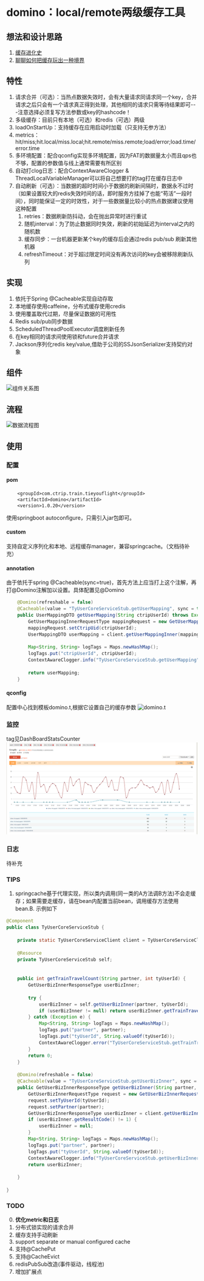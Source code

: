 # domino：local/remote两级缓存工具

## 想法和设计思路
1. [缓存进化史](http://www.mobabel.net/%E8%BD%AC%E7%BC%93%E5%AD%98%E8%BF%9B%E5%8C%96%E5%8F%B2/)
2. [聊聊如何把缓存玩出一种境界](http://www.mobabel.net/%E6%80%BB%E7%BB%93%E8%81%8A%E8%81%8A%E5%A6%82%E4%BD%95%E6%8A%8A%E7%BC%93%E5%AD%98%E7%8E%A9%E5%87%BA%E4%B8%80%E7%A7%8D%E5%A2%83%E7%95%8C/)

## 特性
1. 请求合并（可选）：当热点数据失效时，会有大量请求同请求同一个key，合并请求之后只会有一个请求真正得到处理，其他相同的请求只需等待结果即可---注意选择必须复写方法参数或key的hashcode！
2. 多级缓存：目前只有本地（可选）和redis（可选）两级
3. loadOnStartUp：支持缓存在应用启动时加载（只支持无参方法）
4. metrics：hit/miss;hit.local/miss.local;hit.remote/miss.remote;load/error;load.time/error.time
5. 多环境配置：配合qconfig实现多环境配置，因为FAT的数据量太小而且qps也不够，配置的参数值与线上通常需要有所区别
6. 自动打clog日志：配合ContextAwareClogger & ThreadLocalVariableManager可以将自己想要打的tag打在缓存日志中
7. 自动刷新（可选）：当数据的超时时间小于数据的刷新间隔时，数据永不过时（如果设置较大的redis失效时间的话，即时服务方挂掉了也能“苟活”一段时间），同时能保证一定的时效性，对于一些数据量比较小的热点数据建议使用这种配置
   1. retries：数据刷新防抖动，会在抛出异常时进行重试
   2. 随机interval：为了防止数据同时失效，刷新的初始延迟为interval之内的随机数
   3. 缓存同步：一台机器更新某个key的缓存后会通过redis pub/sub 刷新其他机器
   4. refreshTimeout：对于超过限定时间没有再次访问的key会被移除刷新队列


## 实现
1. 依托于Spring @Cacheable实现自动存取
2. 本地缓存使用caffeine，分布式缓存使用credis
3. 使用覆盖取代过期，尽量保证数据的可用性
4. Redis sub/pub同步数据
5. ScheduledThreadPoolExecutor调度刷新任务
6. 在key相同的请求间使用锁和future合并请求
7. Jackson序列化redis key/value,借助于公司的SSJsonSerializer支持契约对象

## 组件
![组件关系图](https://github.com/IQException/domino/blob/master/%E6%88%AA%E5%9B%BE20190707210853.png?raw=true "主要组件" )
## 流程
![数据流程图](https://github.com/IQException/domino/blob/master/%E6%95%B0%E6%8D%AE%E6%B5%81%E7%A8%8B%E5%9B%BE.jpg?raw=true "数据流")
## 使用
### 配置
#### pom
```
    <groupId>com.ctrip.train.tieyouflight</groupId>
    <artifactId>domino</artifactId>
    <version>1.0.20</version>
```
使用springboot autoconfigure，只需引入jar包即可。

#### custom

支持自定义序列化和本地、远程缓存manager，兼容springcache。（文档待补充）

#### annotation
由于依托于spring @Cacheable(sync=true)，首先方法上应当打上这个注解，再打@Domino注解加以设置。具体配置见@Domino

```java
    @Domino(refreshable = false)
    @Cacheable(value = "TyUserCoreServiceStub.getUserMapping", sync = true)
    public UserMappingDTO getUserMapping(String ctripUserId) throws Exception {
        GetUserMappingInnerRequestType mappingRequest = new GetUserMappingInnerRequestType();
        mappingRequest.setCtripUid(ctripUserId);
        UserMappingDTO userMapping = client.getUserMappingInner(mappingRequest).getUserMapping();

        Map<String, String> logTags = Maps.newHashMap();
        logTags.put("ctripUserId", ctripUserId);
        ContextAwareClogger.info("TyUserCoreServiceStub.getUserMapping", JSON.toJSONString(userMapping), logTags);

        return userMapping;
    }
```

#### qconfig
配置中心找到模板domino.t,根据它设置自己的缓存参数
![domino.t](https://github.com/IQException/domino/blob/master/%E6%88%AA%E5%9B%BE20190707224113.png?raw=true "domino.t")

### 监控
tag见DashBoardStatsCounter
![metrics](https://github.com/IQException/domino/blob/master/domino_metrics.png?raw=true "metrics")

### 日志
待补充

### TIPS
1. springcache基于代理实现，所以类内调用(同一类的A方法调B方法)不会走缓存；如果需要走缓存，请在bean内配置当前bean，调用缓存方法使用bean.B. 示例如下
```java
@Component
public class TyUserCoreServiceStub {

    private static TyUserCoreServiceClient client = TyUserCoreServiceClient.getInstance();

    @Resource
    private TyUserCoreServiceStub self;


    public int getTrainTravelCount(String partner, int tyUserId) {
        GetUserBizInnerResponseType userBizInner;

        try {
            userBizInner = self.getUserBizInner(partner, tyUserId);
            if (userBizInner != null) return userBizInner.getTrainTravelNum();
        } catch (Exception e) {
            Map<String, String> logTags = Maps.newHashMap();
            logTags.put("partner", partner);
            logTags.put("tyUserId", String.valueOf(tyUserId));
            ContextAwareClogger.error("TyUserCoreServiceStub.getTrainTravelCount", e, logTags);
        }
        return 0;
    }

    @Domino(refreshable = false)
    @Cacheable(value = "TyUserCoreServiceStub.getUserBizInner", sync = true)
    public GetUserBizInnerResponseType getUserBizInner(String partner, int tyUserId) throws Exception {
        GetUserBizInnerRequestType request = new GetUserBizInnerRequestType();
        request.setTyUserId(tyUserId);
        request.setPartner(partner);
        GetUserBizInnerResponseType userBizInner = client.getUserBizInner(request);
        if (userBizInner.getResultCode() != 1) {
            userBizInner = null;
        }
        Map<String, String> logTags = Maps.newHashMap();
        logTags.put("partner", partner);
        logTags.put("tyUserId", String.valueOf(tyUserId));
        ContextAwareClogger.info("TyUserCoreServiceStub.getUserBizInner", JacksonSerializer.DEFAULT.serialize(userBizInner), logTags);
        return userBizInner;

    }

}
```
   
### TODO
0. **优化metric和日志**
1. 分布式锁实现的请求合并
2. 缓存支持手动刷新
3. support separate or manual configured cache
5. 支持@CachePut
6. 支持@CacheEvict
7. redisPubSub改造(事件驱动，线程池)
8. 增加扩展点
